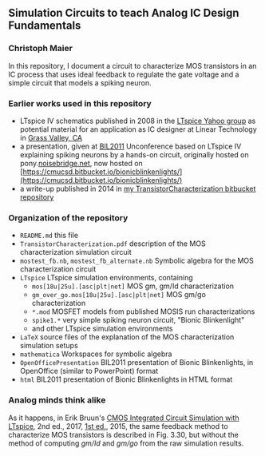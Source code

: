 ## Simulation Circuits to teach Analog IC Design Fundamentals

### Christoph Maier

In this repository, I document a circuit to characterize MOS transistors 
in an IC process that uses ideal feedback to regulate the gate voltage 
and a simple circuit that models a spiking neuron.

### Earlier works used in this repository

* LTspice IV schematics published in 2008 in the [LTspice Yahoo group](https://groups.yahoo.com/neo/groups/LTspice/files/Badenke%20und%20Klee/) as potential material for an application as IC designer at Linear Technology in [Grass Valley, CA](https://youtu.be/oS8hG8FLUqc)
* a presentation, given at [BIL2011](https://www.prolific.com/qwiki.cgi?mode=previewSynd&uuid=CD6EKYWY7622Y6S5WVNLFEX3Y2QT&redirected=www.qtask.com) Unconference based on LTspice IV explaining spiking neurons by a hands-on circuit, originally hosted on pony.[noisebridge.net](https://www.noisebridge.net/), now hosted on [https://cmucsd.bitbucket.io/bionicblinkenlights/](https://cmucsd.bitbucket.io/bionicblinkenlights/)
* a write-up published in 2014 in [my TransistorCharacterization bitbucket repository](https://bitbucket.org/cmucsd/transistorcharacterization)

### Organization of the repository

* `README.md` this file
* `TransistorCharacterization.pdf` description of the MOS characterization simulation circuit
* `mostest_fb.nb`, `mostest_fb_alternate.nb` Symbolic algebra for the MOS characterization circuit
* `LTspice` LTspice simulation environments, containing
    * `mos[18u|25u].[asc|plt|net]` MOS gm, gm/Id characterization
    * `gm_over_go.mos[18u|25u].[asc|plt|net]` MOS gm/go characterization
    * `*.mod` MOSFET models from published MOSIS run characterizations
    * `spike1.*` very simple spiking neuron circuit, "Bionic Blinkenlight"
    * and other LTspice simulation environments
* `LaTeX` source files of the explanation of the MOS characterization simulation setups
* `mathematica` Workspaces for symbolic algebra
* `OpenOfficePresentation` BIL2011 presentation of Bionic Blinkenlights, in OpenOffice (similar to PowerPoint) format
* `html` BIL2011 presentation of Bionic Blinkenlights in HTML format

### Analog minds think alike

As it happens, in Erik Bruun's [CMOS Integrated Circuit Simulation with LTspice](https://bookboon.com/en/cmos-integrated-circuit-simulation-with-ltspice-ebook), 2nd ed., 2017, [1st ed.](https://badl.army.mil.bd/files/frontend/ebook/document/Ebook_file_170312115252.pdf), 2015, the same feedback method to characterize MOS transistors is described in Fig. 3.30, but without the method of computing *gm/Id* and *gm/go* from the raw simulation results.
